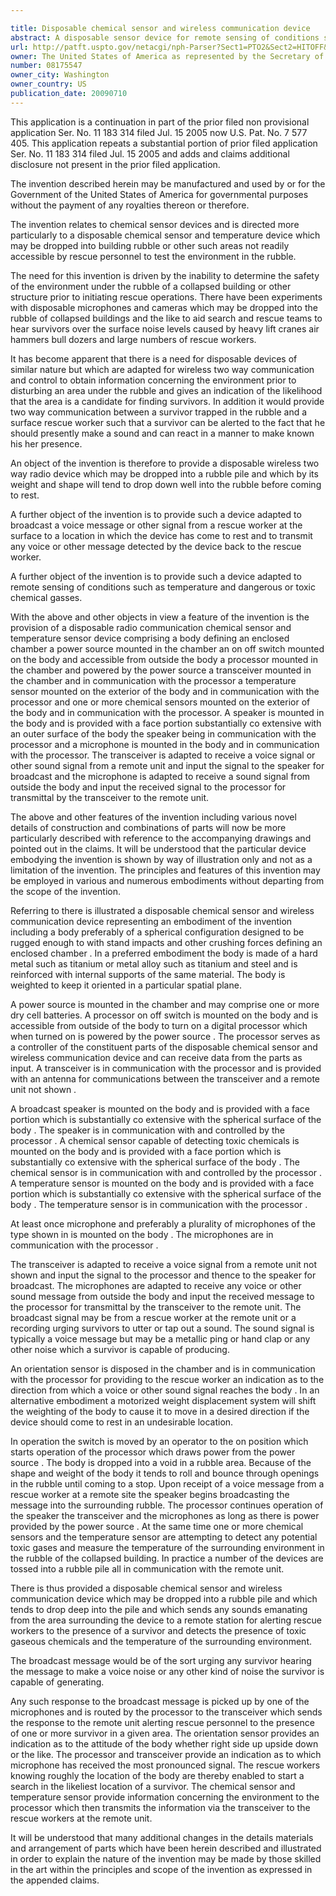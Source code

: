```yaml
---

title: Disposable chemical sensor and wireless communication device
abstract: A disposable sensor device for remote sensing of conditions such as temperature and dangerous gasses includes a body defining an enclosed chamber, a power source mounted in the chamber, an on-off switch mounted on and accessible from outside the body, a processor mounted in the chamber and powered by the power source, sensors mounted on the exterior of the body in communication with the processor and capable of detecting gasses and temperature. A transceiver, a speaker, and a microphone are mounted in the chamber and in communication with the processor. The transceiver is adapted to receive sound signals from a remote unit and input the signals to the speaker for broadcast, and the microphone is adapted to receive sound signals from outside the body and input the received sound signals to the processor for transmittal to the remote unit.
url: http://patft.uspto.gov/netacgi/nph-Parser?Sect1=PTO2&Sect2=HITOFF&p=1&u=%2Fnetahtml%2FPTO%2Fsearch-adv.htm&r=1&f=G&l=50&d=PALL&S1=08175547&OS=08175547&RS=08175547
owner: The United States of America as represented by the Secretary of the Navy
number: 08175547
owner_city: Washington
owner_country: US
publication_date: 20090710
---
```

This application is a continuation in part of the prior filed non provisional application Ser. No. 11 183 314 filed Jul. 15 2005 now U.S. Pat. No. 7 577 405. This application repeats a substantial portion of prior filed application Ser. No. 11 183 314 filed Jul. 15 2005 and adds and claims additional disclosure not present in the prior filed application.

The invention described herein may be manufactured and used by or for the Government of the United States of America for governmental purposes without the payment of any royalties thereon or therefore.

The invention relates to chemical sensor devices and is directed more particularly to a disposable chemical sensor and temperature device which may be dropped into building rubble or other such areas not readily accessible by rescue personnel to test the environment in the rubble.

The need for this invention is driven by the inability to determine the safety of the environment under the rubble of a collapsed building or other structure prior to initiating rescue operations. There have been experiments with disposable microphones and cameras which may be dropped into the rubble of collapsed buildings and the like to aid search and rescue teams to hear survivors over the surface noise levels caused by heavy lift cranes air hammers bull dozers and large numbers of rescue workers.

It has become apparent that there is a need for disposable devices of similar nature but which are adapted for wireless two way communication and control to obtain information concerning the environment prior to disturbing an area under the rubble and gives an indication of the likelihood that the area is a candidate for finding survivors. In addition it would provide two way communication between a survivor trapped in the rubble and a surface rescue worker such that a survivor can be alerted to the fact that he should presently make a sound and can react in a manner to make known his her presence.

An object of the invention is therefore to provide a disposable wireless two way radio device which may be dropped into a rubble pile and which by its weight and shape will tend to drop down well into the rubble before coming to rest.

A further object of the invention is to provide such a device adapted to broadcast a voice message or other signal from a rescue worker at the surface to a location in which the device has come to rest and to transmit any voice or other message detected by the device back to the rescue worker.

A further object of the invention is to provide such a device adapted to remote sensing of conditions such as temperature and dangerous or toxic chemical gasses.

With the above and other objects in view a feature of the invention is the provision of a disposable radio communication chemical sensor and temperature sensor device comprising a body defining an enclosed chamber a power source mounted in the chamber an on off switch mounted on the body and accessible from outside the body a processor mounted in the chamber and powered by the power source a transceiver mounted in the chamber and in communication with the processor a temperature sensor mounted on the exterior of the body and in communication with the processor and one or more chemical sensors mounted on the exterior of the body and in communication with the processor. A speaker is mounted in the body and is provided with a face portion substantially co extensive with an outer surface of the body the speaker being in communication with the processor and a microphone is mounted in the body and in communication with the processor. The transceiver is adapted to receive a voice signal or other sound signal from a remote unit and input the signal to the speaker for broadcast and the microphone is adapted to receive a sound signal from outside the body and input the received signal to the processor for transmittal by the transceiver to the remote unit.

The above and other features of the invention including various novel details of construction and combinations of parts will now be more particularly described with reference to the accompanying drawings and pointed out in the claims. It will be understood that the particular device embodying the invention is shown by way of illustration only and not as a limitation of the invention. The principles and features of this invention may be employed in various and numerous embodiments without departing from the scope of the invention.

Referring to there is illustrated a disposable chemical sensor and wireless communication device representing an embodiment of the invention including a body preferably of a spherical configuration designed to be rugged enough to with stand impacts and other crushing forces defining an enclosed chamber . In a preferred embodiment the body is made of a hard metal such as titanium or metal alloy such as titanium and steel and is reinforced with internal supports of the same material. The body is weighted to keep it oriented in a particular spatial plane.

A power source is mounted in the chamber and may comprise one or more dry cell batteries. A processor on off switch is mounted on the body and is accessible from outside of the body to turn on a digital processor which when turned on is powered by the power source . The processor serves as a controller of the constituent parts of the disposable chemical sensor and wireless communication device and can receive data from the parts as input. A transceiver is in communication with the processor and is provided with an antenna for communications between the transceiver and a remote unit not shown .

A broadcast speaker is mounted on the body and is provided with a face portion which is substantially co extensive with the spherical surface of the body . The speaker is in communication with and controlled by the processor . A chemical sensor capable of detecting toxic chemicals is mounted on the body and is provided with a face portion which is substantially co extensive with the spherical surface of the body . The chemical sensor is in communication with and controlled by the processor . A temperature sensor is mounted on the body and is provided with a face portion which is substantially co extensive with the spherical surface of the body . The temperature sensor is in communication with the processor .

At least once microphone and preferably a plurality of microphones of the type shown in is mounted on the body . The microphones are in communication with the processor .

The transceiver is adapted to receive a voice signal from a remote unit not shown and input the signal to the processor and thence to the speaker for broadcast. The microphones are adapted to receive any voice or other sound message from outside the body and input the received message to the processor for transmittal by the transceiver to the remote unit. The broadcast signal may be from a rescue worker at the remote unit or a recording urging survivors to utter or tap out a sound. The sound signal is typically a voice message but may be a metallic ping or hand clap or any other noise which a survivor is capable of producing.

An orientation sensor is disposed in the chamber and is in communication with the processor for providing to the rescue worker an indication as to the direction from which a voice or other sound signal reaches the body . In an alternative embodiment a motorized weight displacement system will shift the weighting of the body to cause it to move in a desired direction if the device should come to rest in an undesirable location.

In operation the switch is moved by an operator to the on position which starts operation of the processor which draws power from the power source . The body is dropped into a void in a rubble area. Because of the shape and weight of the body it tends to roll and bounce through openings in the rubble until coming to a stop. Upon receipt of a voice message from a rescue worker at a remote site the speaker begins broadcasting the message into the surrounding rubble. The processor continues operation of the speaker the transceiver and the microphones as long as there is power provided by the power source . At the same time one or more chemical sensors and the temperature sensor are attempting to detect any potential toxic gases and measure the temperature of the surrounding environment in the rubble of the collapsed building. In practice a number of the devices are tossed into a rubble pile all in communication with the remote unit.

There is thus provided a disposable chemical sensor and wireless communication device which may be dropped into a rubble pile and which tends to drop deep into the pile and which sends any sounds emanating from the area surrounding the device to a remote station for alerting rescue workers to the presence of a survivor and detects the presence of toxic gaseous chemicals and the temperature of the surrounding environment.

The broadcast message would be of the sort urging any survivor hearing the message to make a voice noise or any other kind of noise the survivor is capable of generating.

Any such response to the broadcast message is picked up by one of the microphones and is routed by the processor to the transceiver which sends the response to the remote unit alerting rescue personnel to the presence of one or more survivor in a given area. The orientation sensor provides an indication as to the attitude of the body whether right side up upside down or the like. The processor and transceiver provide an indication as to which microphone has received the most pronounced signal. The rescue workers knowing roughly the location of the body are thereby enabled to start a search in the likeliest location of a survivor. The chemical sensor and temperature sensor provide information concerning the environment to the processor which then transmits the information via the transceiver to the rescue workers at the remote unit.

It will be understood that many additional changes in the details materials and arrangement of parts which have been herein described and illustrated in order to explain the nature of the invention may be made by those skilled in the art within the principles and scope of the invention as expressed in the appended claims.


